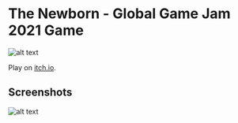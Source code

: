 # The Newborn - Global Game Jam 2021 Game

![alt text](https://img.itch.zone/aW1nLzUwOTY3OTYucG5n/315x250%23c/kymTs7.png "Logo " )

Play on [itch.io](https://cvkarakoc.itch.io/the-newborn).

## Screenshots

![alt text](https://img.itch.zone/aW1hZ2UvOTAyNjk1LzUwOTgwMTUucG5n/794x1000/vnqJSk.png "a screenshot " )
